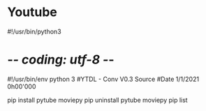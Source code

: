 # Youtube
#!/usr/bin/python3
# -*- coding: utf-8 -*-
#!/usr/bin/env python 3
#YTDL - Conv V0.3 Source
#Date 1/1/2021 0h00'000

pip install pytube moviepy 
pip uninstall pytube moviepy
pip list
